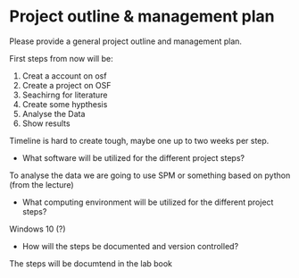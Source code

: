 # Project outline & management plan

Please provide a general project outline and management plan.

First steps from now will be:
1. Creat a account on osf
2. Create a project on OSF
3. Seachirng for literature
4. Create some hypthesis
5. Analyse the Data
6. Show results

Timeline is hard to create tough, maybe one up to two weeks per step.

* What software will be utilized for the different project steps?

To analyse the data we are going to use SPM or something based on python (from the lecture)

* What computing environment will be utilized for the different project steps?

Windows 10 (?)

* How will the steps be documented and version controlled?

The steps will be documtend in the lab book
